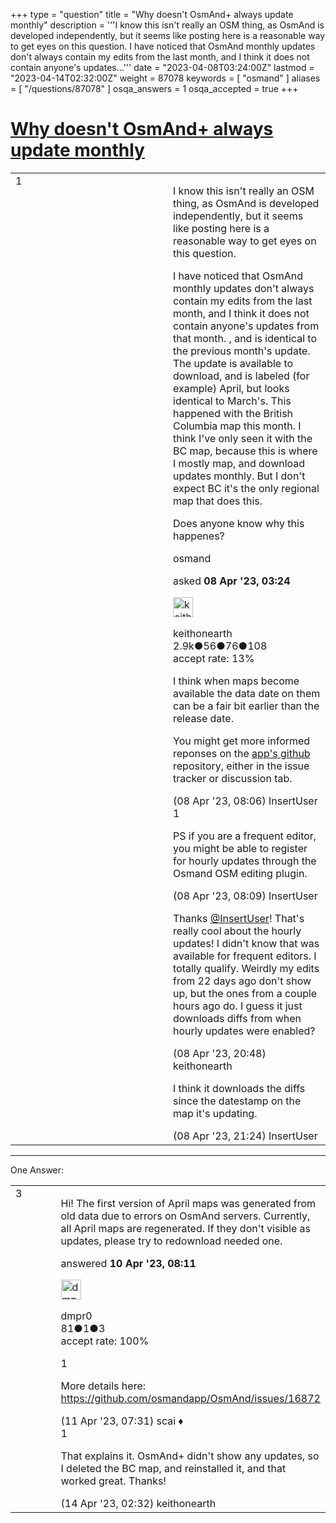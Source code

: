 +++
type = "question"
title = "Why doesn&#x27;t OsmAnd+ always update monthly"
description = '''I know this isn&#x27;t really an OSM thing, as OsmAnd is developed independently, but it seems like posting here is a reasonable way to get eyes on this question. I have noticed that OsmAnd monthly updates don&#x27;t always contain my edits from the last month, and I think it does not contain anyone&#x27;s updates...'''
date = "2023-04-08T03:24:00Z"
lastmod = "2023-04-14T02:32:00Z"
weight = 87078
keywords = [ "osmand" ]
aliases = [ "/questions/87078" ]
osqa_answers = 1
osqa_accepted = true
+++

<div class="headNormal">

# [Why doesn't OsmAnd+ always update monthly](/questions/87078/why-doesnt-osmand-always-update-monthly)

</div>

<div id="main-body">

<div id="askform">

<table id="question-table" style="width:100%;">
<colgroup>
<col style="width: 50%" />
<col style="width: 50%" />
</colgroup>
<tbody>
<tr>
<td style="width: 30px; vertical-align: top"><div class="vote-buttons">
<span id="post-87078-upvote" class="ajax-command post-vote up" rel="nofollow" title="I like this post (click again to cancel)"> </span>
<div id="post-87078-score" class="post-score" title="current number of votes">
1
</div>
<span id="post-87078-downvote" class="ajax-command post-vote down" rel="nofollow" title="I dont like this post (click again to cancel)"> </span> <span id="favorite-mark" class="ajax-command favorite-mark" rel="nofollow" title="mark/unmark this question as favorite (click again to cancel)"> </span>
<div id="favorite-count" class="favorite-count">
&#10;</div>
</div></td>
<td><div id="item-right">
<div class="question-body">
<p>I know this isn't really an OSM thing, as OsmAnd is developed independently, but it seems like posting here is a reasonable way to get eyes on this question.</p>
<p>I have noticed that OsmAnd monthly updates don't always contain my edits from the last month, and I think it does not contain anyone's updates from that month. , and is identical to the previous month's update. The update is available to download, and is labeled (for example) April, but looks identical to March's. This happened with the British Columbia map this month. I think I've only seen it with the BC map, because this is where I mostly map, and download updates monthly. But I don't expect BC it's the only regional map that does this.</p>
<p>Does anyone know why this happenes?</p>
</div>
<div id="question-tags" class="tags-container tags">
<span class="post-tag tag-link-osmand" rel="tag" title="see questions tagged &#39;osmand&#39;">osmand</span>
</div>
<div id="question-controls" class="post-controls">
&#10;</div>
<div class="post-update-info-container">
<div class="post-update-info post-update-info-user">
<p>asked <strong>08 Apr '23, 03:24</strong></p>
<img src="https://secure.gravatar.com/avatar/f88a467aa884aeb760041004f62448ee?s=32&amp;d=identicon&amp;r=g" class="gravatar" width="32" height="32" alt="keithonearth&#39;s gravatar image" />
<p><span>keithonearth</span><br />
<span class="score" title="2939 reputation points"><span>2.9k</span></span><span title="56 badges"><span class="badge1">●</span><span class="badgecount">56</span></span><span title="76 badges"><span class="silver">●</span><span class="badgecount">76</span></span><span title="108 badges"><span class="bronze">●</span><span class="badgecount">108</span></span><br />
<span class="accept_rate" title="Rate of the user&#39;s accepted answers">accept rate:</span> <span title="keithonearth has 3 accepted answers">13%</span></p>
</div>
</div>
<div id="comments-container-87078" class="comments-container">
<span id="87079"></span>
<div id="comment-87079" class="comment">
<div id="post-87079-score" class="comment-score">
&#10;</div>
<div class="comment-text">
<p>I think when maps become available the data date on them can be a fair bit earlier than the release date.</p>
<p>You might get more informed reponses on the <a href="https://github.com/osmandapp/OsmAnd">app's github</a> repository, either in the issue tracker or discussion tab.</p>
</div>
<div id="comment-87079-info" class="comment-info">
<span class="comment-age">(08 Apr '23, 08:06)</span> <span class="comment-user userinfo">InsertUser</span>
</div>
</div>
<span id="87080"></span>
<div id="comment-87080" class="comment">
<div id="post-87080-score" class="comment-score">
1
</div>
<div class="comment-text">
<p>PS if you are a frequent editor, you might be able to register for hourly updates through the Osmand OSM editing plugin.</p>
</div>
<div id="comment-87080-info" class="comment-info">
<span class="comment-age">(08 Apr '23, 08:09)</span> <span class="comment-user userinfo">InsertUser</span>
</div>
</div>
<span id="87084"></span>
<div id="comment-87084" class="comment">
<div id="post-87084-score" class="comment-score">
&#10;</div>
<div class="comment-text">
<p>Thanks <a href="https://help.openstreetmap.org/users/4426/insertuser">@InsertUser</a>! That's really cool about the hourly updates! I didn't know that was available for frequent editors. I totally qualify. Weirdly my edits from 22 days ago don't show up, but the ones from a couple hours ago do. I guess it just downloads diffs from when hourly updates were enabled?</p>
</div>
<div id="comment-87084-info" class="comment-info">
<span class="comment-age">(08 Apr '23, 20:48)</span> <span class="comment-user userinfo">keithonearth</span>
</div>
</div>
<span id="87085"></span>
<div id="comment-87085" class="comment">
<div id="post-87085-score" class="comment-score">
&#10;</div>
<div class="comment-text">
<p>I think it downloads the diffs since the datestamp on the map it's updating.</p>
</div>
<div id="comment-87085-info" class="comment-info">
<span class="comment-age">(08 Apr '23, 21:24)</span> <span class="comment-user userinfo">InsertUser</span>
</div>
</div>
</div>
<div id="comment-tools-87078" class="comment-tools">
&#10;</div>
<div class="clear">
&#10;</div>
<div id="comment-87078-form-container" class="comment-form-container">
&#10;</div>
<div class="clear">
&#10;</div>
</div></td>
</tr>
</tbody>
</table>

------------------------------------------------------------------------

<div class="tabBar">

<span id="sort-top"></span>

<div class="headQuestions">

One Answer:

</div>

</div>

<span id="87092"></span>

<div id="answer-container-87092" class="answer accepted-answer">

<table style="width:100%;">
<colgroup>
<col style="width: 50%" />
<col style="width: 50%" />
</colgroup>
<tbody>
<tr>
<td style="width: 30px; vertical-align: top"><div class="vote-buttons">
<span id="post-87092-upvote" class="ajax-command post-vote up" rel="nofollow" title="I like this post (click again to cancel)"> </span>
<div id="post-87092-score" class="post-score" title="current number of votes">
3
</div>
<span id="post-87092-downvote" class="ajax-command post-vote down" rel="nofollow" title="I dont like this post (click again to cancel)"> </span> <span class="accept-answer on" rel="nofollow" title="keithonearth has selected this answer as the correct answer"> </span>
</div></td>
<td><div class="item-right">
<div class="answer-body">
<p>Hi! The first version of April maps was generated from old data due to errors on OsmAnd servers. Currently, all April maps are regenerated. If they don't visible as updates, please try to redownload needed one.</p>
</div>
<div class="answer-controls post-controls">
&#10;</div>
<div class="post-update-info-container">
<div class="post-update-info post-update-info-user">
<p>answered <strong>10 Apr '23, 08:11</strong></p>
<img src="https://secure.gravatar.com/avatar/e25d3d188eb1bb91c28c88045af12337?s=32&amp;d=identicon&amp;r=g" class="gravatar" width="32" height="32" alt="dmpr0&#39;s gravatar image" />
<p><span>dmpr0</span><br />
<span class="score" title="81 reputation points">81</span><span title="1 badges"><span class="silver">●</span><span class="badgecount">1</span></span><span title="3 badges"><span class="bronze">●</span><span class="badgecount">3</span></span><br />
<span class="accept_rate" title="Rate of the user&#39;s accepted answers">accept rate:</span> <span title="dmpr0 has one accepted answer">100%</span></p>
</div>
</div>
<div id="comments-container-87092" class="comments-container">
<span id="87095"></span>
<div id="comment-87095" class="comment">
<div id="post-87095-score" class="comment-score">
1
</div>
<div class="comment-text">
<p>More details here: <a href="https://github.com/osmandapp/OsmAnd/issues/16872">https://github.com/osmandapp/OsmAnd/issues/16872</a></p>
</div>
<div id="comment-87095-info" class="comment-info">
<span class="comment-age">(11 Apr '23, 07:31)</span> <span class="comment-user userinfo">scai ♦</span>
</div>
</div>
<span id="87111"></span>
<div id="comment-87111" class="comment">
<div id="post-87111-score" class="comment-score">
1
</div>
<div class="comment-text">
<p>That explains it. OsmAnd+ didn't show any updates, so I deleted the BC map, and reinstalled it, and that worked great. Thanks!</p>
</div>
<div id="comment-87111-info" class="comment-info">
<span class="comment-age">(14 Apr '23, 02:32)</span> <span class="comment-user userinfo">keithonearth</span>
</div>
</div>
</div>
<div id="comment-tools-87092" class="comment-tools">
&#10;</div>
<div class="clear">
&#10;</div>
<div id="comment-87092-form-container" class="comment-form-container">
&#10;</div>
<div class="clear">
&#10;</div>
</div></td>
</tr>
</tbody>
</table>

</div>

<div class="paginator-container-left">

</div>

</div>

</div>

